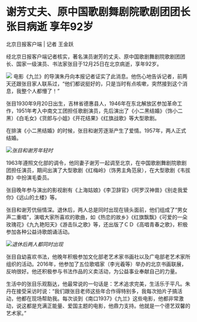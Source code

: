 # 谢芳丈夫、原中国歌剧舞剧院歌剧团团长张目病逝 享年92岁

北京日报客户端 | 记者 王金跃

经北京日报客户端记者核实，著名演员谢芳的丈夫、原中国歌剧舞剧院歌剧团团长、国家一级演员、书法家张目于12月25日在北京病逝，享年92岁。

![](https://inews.gtimg.com/newsapp_bt/0/15576756517/1000)
电影《九兰》的导演朱丹向本报记者证实了此消息。他伤心地告诉记者，前两天还跟张目家人联系过，“他们都说挺好的，只是当时有点咳嗽，突然接到这个消息，我整个人都懵了！”

张目1930年9月20日出生，吉林省德惠县人，1946年在东北解放区参加革命工作，1951年考入中南文工团担任歌剧演员，先后演出了《小二黑结婚》（饰小二黑）《白毛女》《货郎与小姐》《开花结果》《红旗战歌》等大型歌剧。

在排演《小二黑结婚》的时候，张目和谢芳逐渐产生了爱情。1957年，两人正式结婚。

![](https://inews.gtimg.com/newsapp_bt/0/15576756519/1000)_张目和谢芳年轻时_

1963年遵照文化部的调令，他同妻子谢芳一起调至北京，在中国歌剧舞剧院歌剧团担任演员，期间出演了大型歌剧《红梅岭》（饰男主角范泉），在大型歌剧《韦拔群》中扮演毛委员。

张目晚年参与演出的影视剧有《上海姑娘》《李卫辞官》《阿罗汉神兽》《别走我爱你》《远山的土楼》等。

张目和谢芳伉俪情深。退休后，两人总是同时出现在镜头面前，他们组成了“男女声二重唱”，演唱大家所喜欢的歌曲，如《热恋的故乡》《红旗飘飘》《可爱的一朵玫瑰花》《九九艳阳天》《游击队之歌》等，还出版了ＣＤ《高唱青春之歌》，积极参加各种公益诗歌朗诵活动。

![](https://inews.gtimg.com/newsapp_bt/0/15576756522/1000)_退休后两人都同时出现_

张目自幼喜欢书法，他晚年积极参加文化部老艺术家书画社以及广电部老艺术家所组织的活动。2016年，他参加了五位歌唱家（李光羲等）举办的北京书画联展，反响很好。他还积极参与书法作品的义卖活动，为公益事业奉献自己的力量。

生活中的张目乐观豁达，他最常说的一句话是：艺术追求完美，生活乐于平凡。朱丹在接受采访时说：“我们跟张目老师这些年合作得特别多，我每次拍片子搞活动，他都在现场帮助我。每次谈到《南口1937》《九兰》这些电影，他都非常激动，说这都是充满正能量、爱国主题的电影，他鼎力支持。他就是一个德艺双馨的艺术家。”

